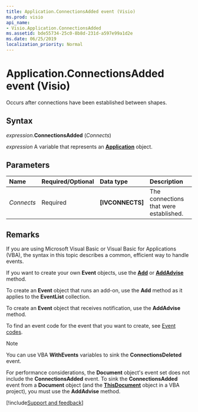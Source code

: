 ```yaml
---
title: Application.ConnectionsAdded event (Visio)
ms.prod: visio
api_name:
- Visio.Application.ConnectionsAdded
ms.assetid: bde55734-25c0-8b8d-231d-a597e99a1d2e
ms.date: 06/25/2019
localization_priority: Normal
---
```



# Application.ConnectionsAdded event (Visio)

Occurs after connections have been established between shapes.


## Syntax

_expression_.**ConnectionsAdded** (_Connects_)

_expression_ A variable that represents an **[Application](Visio.Application.md)** object.


## Parameters

|Name|Required/Optional|Data type|Description|
|:-----|:-----|:-----|:-----|
| _Connects_|Required| **[IVCONNECTS]**|The connections that were established.|

## Remarks

If you are using Microsoft Visual Basic or Visual Basic for Applications (VBA), the syntax in this topic describes a common, efficient way to handle events.

If you want to create your own **Event** objects, use the **[Add](visio.eventlist.add.md)** or **[AddAdvise](visio.eventlist.addadvise.md)** method. 

To create an **Event** object that runs an add-on, use the **Add** method as it applies to the **EventList** collection. 

To create an **Event** object that receives notification, use the **AddAdvise** method. 

To find an event code for the event that you want to create, see [Event codes](../visio/Concepts/event-codesvisio.md).

> [!NOTE] 
> You can use VBA **WithEvents** variables to sink the **ConnectionsDeleted** event.

For performance considerations, the **Document** object's event set does not include the **ConnectionsAdded** event. To sink the **ConnectionsAdded** event from a **Document** object (and the **[ThisDocument](../visio/Concepts/about-the-thisdocument-object-visio.md)** object in a VBA project), you must use the **AddAdvise** method.

[!include[Support and feedback](~/includes/feedback-boilerplate.md)]